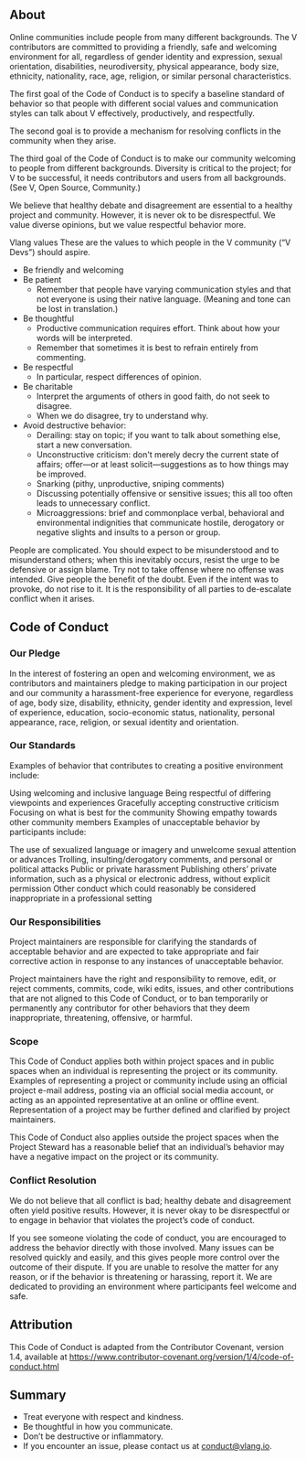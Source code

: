 ## About
Online communities include people from many different backgrounds. The V contributors are committed to providing a friendly, safe and welcoming environment for all, regardless of gender identity and expression, sexual orientation, disabilities, neurodiversity, physical appearance, body size, ethnicity, nationality, race, age, religion, or similar personal characteristics.

The first goal of the Code of Conduct is to specify a baseline standard of behavior so that people with different social values and communication styles can talk about V effectively, productively, and respectfully.

The second goal is to provide a mechanism for resolving conflicts in the community when they arise.

The third goal of the Code of Conduct is to make our community welcoming to people from different backgrounds. Diversity is critical to the project; for V to be successful, it needs contributors and users from all backgrounds. (See V, Open Source, Community.)

We believe that healthy debate and disagreement are essential to a healthy project and community. However, it is never ok to be disrespectful. We value diverse opinions, but we value respectful behavior more.

Vlang values
These are the values to which people in the V community (“V Devs”) should aspire.

*   Be friendly and welcoming
*   Be patient
    * Remember that people have varying communication styles and that not everyone is using their native language. (Meaning and tone can be lost in translation.)
*   Be thoughtful
    *   Productive communication requires effort. Think about how your words will be interpreted.
    *   Remember that sometimes it is best to refrain entirely from commenting.
*   Be respectful
    *   In particular, respect differences of opinion.
*   Be charitable
    *   Interpret the arguments of others in good faith, do not seek to disagree.
    *   When we do disagree, try to understand why.
*   Avoid destructive behavior:
    *   Derailing: stay on topic; if you want to talk about something else, start a new conversation.
    *   Unconstructive criticism: don't merely decry the current state of affairs; offer—or at least solicit—suggestions as to how things may be improved.
    *   Snarking (pithy, unproductive, sniping comments)
    *   Discussing potentially offensive or sensitive issues; this all too often leads to unnecessary conflict.
    *   Microaggressions: brief and commonplace verbal, behavioral and environmental indignities that communicate hostile, derogatory or negative slights and insults to a person or group.

People are complicated. You should expect to be misunderstood and to misunderstand others; when this inevitably occurs, resist the urge to be defensive or assign blame. Try not to take offense where no offense was intended. Give people the benefit of the doubt. Even if the intent was to provoke, do not rise to it. It is the responsibility of all parties to de-escalate conflict when it arises.

## Code of Conduct
### Our Pledge

In the interest of fostering an open and welcoming environment, we as contributors and maintainers pledge to making participation in our project and our community a harassment-free experience for everyone, regardless of age, body size, disability, ethnicity, gender identity and expression, level of experience, education, socio-economic status, nationality, personal appearance, race, religion, or sexual identity and orientation.

### Our Standards

Examples of behavior that contributes to creating a positive environment include:

Using welcoming and inclusive language
Being respectful of differing viewpoints and experiences
Gracefully accepting constructive criticism
Focusing on what is best for the community
Showing empathy towards other community members
Examples of unacceptable behavior by participants include:

The use of sexualized language or imagery and unwelcome sexual attention or advances
Trolling, insulting/derogatory comments, and personal or political attacks
Public or private harassment
Publishing others’ private information, such as a physical or electronic address, without explicit permission
Other conduct which could reasonably be considered inappropriate in a professional setting

### Our Responsibilities

Project maintainers are responsible for clarifying the standards of acceptable behavior and are expected to take appropriate and fair corrective action in response to any instances of unacceptable behavior.

Project maintainers have the right and responsibility to remove, edit, or reject comments, commits, code, wiki edits, issues, and other contributions that are not aligned to this Code of Conduct, or to ban temporarily or permanently any contributor for other behaviors that they deem inappropriate, threatening, offensive, or harmful.

### Scope

This Code of Conduct applies both within project spaces and in public spaces when an individual is representing the project or its community. Examples of representing a project or community include using an official project e-mail address, posting via an official social media account, or acting as an appointed representative at an online or offline event. Representation of a project may be further defined and clarified by project maintainers.

This Code of Conduct also applies outside the project spaces when the Project Steward has a reasonable belief that an individual’s behavior may have a negative impact on the project or its community.

### Conflict Resolution

We do not believe that all conflict is bad; healthy debate and disagreement often yield positive results. However, it is never okay to be disrespectful or to engage in behavior that violates the project’s code of conduct.

If you see someone violating the code of conduct, you are encouraged to address the behavior directly with those involved. Many issues can be resolved quickly and easily, and this gives people more control over the outcome of their dispute. If you are unable to resolve the matter for any reason, or if the behavior is threatening or harassing, report it. We are dedicated to providing an environment where participants feel welcome and safe.


## Attribution

This Code of Conduct is adapted from the Contributor Covenant, version 1.4, available at https://www.contributor-covenant.org/version/1/4/code-of-conduct.html

## Summary
*   Treat everyone with respect and kindness.
*   Be thoughtful in how you communicate.
*   Don’t be destructive or inflammatory.
*   If you encounter an issue, please contact us at conduct@vlang.io.

